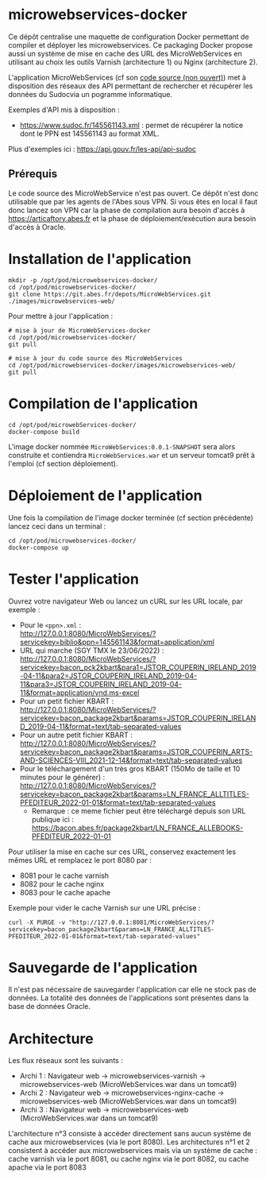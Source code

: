 # microwebservices-docker

Ce dépôt centralise une maquette de configuration Docker permettant de compiler et déployer les microwebservices. Ce packaging Docker propose aussi un système de mise en cache des URL des MicroWebServices en utilisant au choix les outils Varnish (architecture 1) ou Nginx (architecture 2).

L'application MicroWebServices (cf son [code source (non ouvert)](https://git.abes.fr/depots/MicroWebServices.git)) met à disposition des réseaux des API permettant de rechercher et récupérer les données du Sudocvia un pogramme informatique. 

Exemples d'API mis à disposition :
  - https://www.sudoc.fr/145561143.xml : permet de récupérer la notice dont le PPN est 145561143 au format XML.

Plus d'exemples ici : https://api.gouv.fr/les-api/api-sudoc

## Prérequis

Le code source des MicroWebService n'est pas ouvert. Ce dépôt n'est donc utilisable que par les agents de l'Abes sous VPN.
Si vous êtes en local il faut donc lancez son VPN car la phase de compilation aura besoin d'accès à https://articaftory.abes.fr et la phase de déploiement/exécution aura besoin d'accès à Oracle.

# Installation de l'application

```
mkdir -p /opt/pod/microwebservices-docker/
cd /opt/pod/microwebservices-docker/
git clone https://git.abes.fr/depots/MicroWebServices.git ./images/microwebservices-web/
```

Pour mettre à jour l'application :
```
# mise à jour de MicroWebServices-docker
cd /opt/pod/microwebservices-docker/
git pull

# mise à jour du code source des MicroWebServices
cd /opt/pod/microwebservices-docker/images/microwebservices-web/
git pull
```

# Compilation de l'application

```
cd /opt/pod/microwebServices-docker/
docker-compose build
```
L'image docker nommée `MicroWebServices:0.0.1-SNAPSHOT` sera alors construite et contiendra `MicroWebServices.war` et un serveur tomcat9 prêt à l'emploi (cf section déploiement).

# Déploiement de l'application

Une fois la compilation de l'image docker terminée (cf section précédente) lancez ceci dans un terminal :
```
cd /opt/pod/microwebservices-docker/
docker-compose up
```

# Tester l'application

Ouvrez votre navigateur Web ou lancez un cURL sur les URL locale, par exemple : 
- Pour le `<ppn>.xml` :  
  http://127.0.0.1:8080/MicroWebServices/?servicekey=biblio&ppn=145561143&format=application/xml
- URL qui marche (SGY TMX le 23/06/2022) :  
  http://127.0.0.1:8080/MicroWebServices/?servicekey=bacon_pck2kbart&para1=JSTOR_COUPERIN_IRELAND_2019-04-11&para2=JSTOR_COUPERIN_IRELAND_2019-04-11&para3=JSTOR_COUPERIN_IRELAND_2019-04-11&format=application/vnd.ms-excel
- Pour un petit fichier KBART :  
  http://127.0.0.1:8080/MicroWebServices/?servicekey=bacon_package2kbart&params=JSTOR_COUPERIN_IRELAND_2019-04-11&format=text/tab-separated-values
- Pour un autre petit fichier KBART :  
  http://127.0.0.1:8080/MicroWebServices/?servicekey=bacon_package2kbart&params=JSTOR_COUPERIN_ARTS-AND-SCIENCES-VIII_2021-12-14&format=text/tab-separated-values
- Pour le téléchargement d'un très gros KBART (150Mo de taille et 10 minutes pour le générer) :  
  http://127.0.0.1:8080/MicroWebServices/?servicekey=bacon_package2kbart&params=LN_FRANCE_ALLTITLES-PFEDITEUR_2022-01-01&format=text/tab-separated-values
  - Remarque : ce meme fichier peut être téléchargé depuis son URL publique ici :  
    https://bacon.abes.fr/package2kbart/LN_FRANCE_ALLEBOOKS-PFEDITEUR_2022-01-01

Pour utiliser la mise en cache sur ces URL, conservez exactement les mêmes URL et remplacez le port 8080 par :
- 8081 pour le cache varnish
- 8082 pour le cache nginx
- 8083 pour le cache apache

Exemple pour vider le cache Varnish sur une URL précise :
```
curl -X PURGE -v "http://127.0.0.1:8081/MicroWebServices/?servicekey=bacon_package2kbart&params=LN_FRANCE_ALLTITLES-PFEDITEUR_2022-01-01&format=text/tab-separated-values"
```

# Sauvegarde de l'application

Il n'est pas nécessaire de sauvegarder l'application car elle ne stock pas de données. La totalité des données de l'applications sont présentes dans la base de données Oracle.

# Architecture

Les flux réseaux sont les suivants :
- Archi 1 : Navigateur web -> microwebservices-varnish -> microwebservices-web (MicroWebServices.war dans un tomcat9)
- Archi 2 : Navigateur web -> microwebservices-nginx-cache -> microwebservices-web (MicroWebServices.war dans un tomcat9)
- Archi 3 : Navigateur web -> microwebservices-web (MicroWebServices.war dans un tomcat9)

L'architecture n°3 consiste à accéder directement sans aucun système de cache aux microwebservices (via le port 8080).
Les architectures n°1 et 2 consistent à accéder aux microwebservices mais via un système de cache : cache varnish via le port 8081, ou cache nginx via le port 8082, ou cache apache via le port 8083

